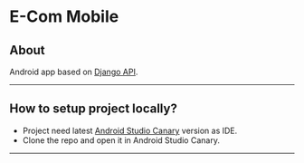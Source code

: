 # E-Com Mobile
## About  
Android app based on [Django API](https://github.com/StackUnderFlowHacks/ecommerce_api).
___
##  How to setup project locally?  
- Project need latest [Android Studio Canary](https://developer.android.com/studio/preview) version as IDE.
- Clone the repo and open it in Android Studio Canary.
___